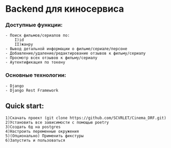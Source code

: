 # Backend для киносервиса

### Доступные функции:
	- Поиск фильмов/сериалов по:
		I)id
		II)жанру
	- Вывод детальной информации о фильме/сериале/персоне
	- Добавление/удаление/редактирование отзывов к фильму/сериалу
	- Просмотр всех отзывов к фильму/сериалу
	- Аутентификация по токену
	
### Основные технологии:
	- Django
	- Django Rest Framework
	
## Quick start:
	1)Скачать проект (git clone https://github.com/SCVRLET/Cinema_DRF.git)
	2)Установить все зависимости с помощью poetry
	3)Создать бд на postgres
	4)Настроить переменные окружения
	5)(Опционально) Применить фикстуры
	6)Запустить и пользоваться
